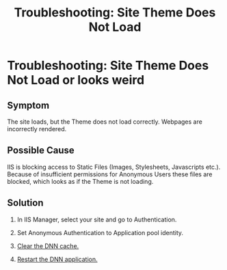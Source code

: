 ﻿---
uid: ts-site-theme-not-loading
locale: en
title: "Troubleshooting: Site Theme Does Not Load"
dnnversion: 09.02.00
related-topics: ts-how-to-increase-max-upload-file-size,ts-error-login-ip-filtering-is-currently-disabled,ts-error-another-user-has-taken-action-on-the-page,ts-error-unknown-server-tag-DNNComboBox,ts-error-could-not-load-awssdk,ts-error-sql-timeout,ts-error-argumentnullexception-after-move-upgrade,ts-install-missing-resources,ts-mixed-content-ssl,ts-broken-profile-image,ts-page-remains-in-draft,ts-unable-to-remove-page-redirect-urls,ts-incomplete-content-localization,ts-missing-persona-bar
---

# Troubleshooting: Site Theme Does Not Load or looks weird

## Symptom

The site loads, but the Theme does not load correctly. Webpages are incorrectly rendered.


## Possible Cause

IIS is blocking access to Static Files (Images, Stylesheets, Javascripts etc.).
Because of insufficient permissions for Anonymous Users these files are blocked, which looks as if the Theme is not loading.


## Solution

1.  In IIS Manager, select your site and go to Authentication.
    
2.  Set Anonymous Authentication to Application pool identity.
    
3.  [Clear the DNN cache.](xref:clear-cache)
    
4.  [Restart the DNN application.](xref:restart-application)
